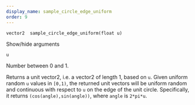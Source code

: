 ```yaml
---
display_name: sample_circle_edge_uniform
order: 9
---
```

`vector2  sample_circle_edge_uniform(float u)`

Show/hide arguments

`u`

Number between 0 and 1.

Returns a unit vector2, i.e. a vector2 of length 1, based on `u`.
Given uniform random `u` values in `[0,1)`, the returned unit vectors will be
uniform random and continuous with respect to `u` on the edge of the unit circle.
Specifically, it returns `(cos(angle),sin(angle))`, where `angle` is `2*pi*u`.
